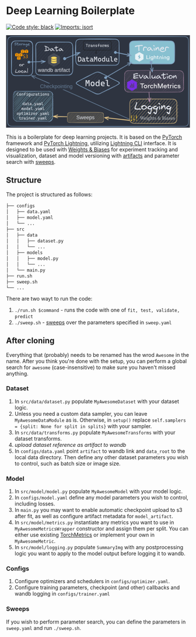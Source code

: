 # Deep Learning Boilerplate

[![Code style: black](https://img.shields.io/badge/code%20style-black-000000.svg)](https://github.com/psf/black)
[![Imports: isort](https://img.shields.io/badge/%20imports-isort-%231674b1?style=flat&labelColor=ef8336)](https://pycqa.github.io/isort/)

![Architecture diagram](media/arch.png)

This is a boilerplate for deep learning projects.
It is based on the [PyTorch](https://pytorch.org/)
framework and [PyTorch Lightning](https://www.pytorchlightning.ai/),
utilizing [Lightning CLI](https://pytorch-lightning.readthedocs.io/en/latest/common/lightning_cli.html) interface.
It is designed to be used with [Weights & Biases](https://wandb.ai/site) for experiment tracking and visualization,
dataset and model versioning with [artifacts](https://docs.wandb.ai/guides/artifacts) and parameter search
with [sweeps](https://docs.wandb.ai/guides/sweeps).

## Structure

The project is structured as follows:

```
├── configs
│   ├── data.yaml
│   ├── model.yaml
│   └── ...
├── src
│   ├── data
│   │   ├── dataset.py
│   │   └── ...
│   ├── models
│   │   ├── model.py
│   │   └── ...
│   └── main.py
├── run.sh
├── sweep.sh
└── ...
```

There are two wayt to run the code:

1. `./run.sh $command` - runs the code with one of `fit, test, validate, predict`
1. `./sweep.sh` - [sweeps](https://docs.wandb.ai/guides/sweeps) over the parameters specified in `sweep.yaml`

## After cloning

Everything that (probably) needs to be renamed has the wrod `Awesome` in the name. After you think you're done with the setup, you can perform a global search for `awesome` (case-insensitive) to make sure you haven't missed anything.

### Dataset

1. In `src/data/dataset.py` populate `MyAwesomeDataset` with your dataset logic.
1. Unless you need a custom data sampler, you can leave `MyAwesomeDataModule` as is. Otherwise, in `setup()` replace `self.samplers = {split: None for split in splits}` with your sampler.
1. In `src/data/transforms.py` populate `MyAwesomeTransforms` with your dataset transforms.
1. _upload dataset reference as artifact to wandb_
1. In `configs/data.yaml` point `artifact` to wandb link and `data_root` to the local data directory.
   Then define any other dataset parameters you wish to control, such as batch size or image size.

### Model

1. In `src/model/model.py` populate `MyAwesomeModel` with your model logic.
1. In `configs/model.yaml` define any model parameters you wish to control, including losses.
1. In `main.py` you may want to enable automatic checkpoint upload to s3 after fit, as well as configure artifact metadata for `model_artifact`.
1. In `src/model/metrics.py` instantiate any metrics you want to use in `MyAwesomeMetricsWrapper` constructor and assign them per split. You can either use existing [TorchMetrics](https://torchmetrics.readthedocs.io/) or implement your own in `MyAwesomeMetric`.
1. In `src/model/logging.py` populate `SummaryImg` with any postprocessing logic you want to apply to the model output before logging it to wandb.

### Configs

1. Configure optimizers and schedulers in `configs/optimizer.yaml`.
1. Configure training parameters, checkpoint (and other) callbacks and wandb logging in `configs/trainer.yaml`

### Sweeps

If you wish to perform parameter search, you can define the parameters in `sweep.yaml` and run `./sweep.sh`.
